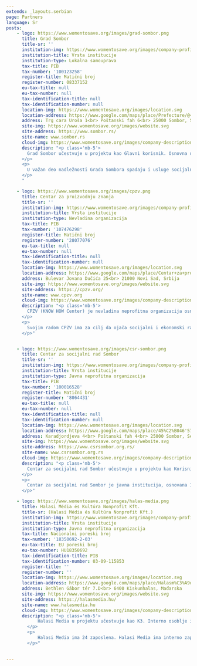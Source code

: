 ```yaml
---
extends: _layouts.serbian
page: Partners
language: Sr
posts: 
    - logo: https://www.womentosave.org/images/grad-sombor.png
      title: Grad Sombor
      title-sr: ''
      institution-img: https://www.womentosave.org/images/company-profile.svg
      institution-title: Vrsta institucije
      institution-type: Lokalna samouprava
      tax-title: PIB
      tax-number: '100123258'
      register-title: Matični broj
      register-number: 08337152
      eu-tax-title: null
      eu-tax-number: null
      tax-identification-title: null
      tax-identification-number: null
      location-img: https://www.womentosave.org/images/location.svg
      location-address: https://www.google.com/maps/place/Prefecture/@45.7695838,19.116124,17z/data=!3m1!4b1!4m5!3m4!1s0x475cb5930565eaab:0xe6e5a25dead78d13!8m2!3d45.7695801!4d19.1183127
      address: Trg cara Uroša 1<br> Poštanski fah 6<br> 25000 Sombor, Srbija
      site-img: https://www.womentosave.org/images/website.svg
      site-address: https://www.sombor.rs/
      site-name: www.sombor.rs
      cloud-img: https://www.womentosave.org/images/company-description.svg
      description: "<p class='mb-5'>
        Grad Sombor učestvuje u projektu kao Glavni korisnik. Osnovna uloga Grada jeste da osigura da se svi radovi izvrše unutar predloženog vremenskog okvira i u skladu sa pozitivnom nacionalnim zakonodavstvom i zakonodavstvom EU. Zajedno sa K1 (K=Korisnik), K2 i K3 Grad organizuje i učestvuje na sastancima tokom pripremne faze projekta, a nastavlja i zajedničku saradnju u pogledu daljih aktivnosti unutar projektnog ciklusa. Služba za odnose sa javnošću Grada Sombora obavljaće promotivne aktivnosti predviđene projektom.
      </p>
      <p>
        U važan deo nadležnosti Grada Sombora spadaju i usluge socijalne zaštite koje obuhvataju proaktivnu politiku inkluzije. Prethodna iskustva koja su blisko vezana za ovaj projekat podstiču operativne kapacitete Grada prilikom primene projekta. Osim toga, Grad ima 153 zaposlena i njegova administracija radi kroz specijalizovane organizacione jedinice – odeljenja. Unutar ovog projekta, najveći deo leži na osoblju Odeljenja za poljoprivredu, Odeljenja za socijalnu zaštitu i Odeljenja za lokalni ekonomski razvoj. Pored toga, projektni tim uključuje i stručnjake nadležne za vođenje evidencije pri upravljanju projektom. Stabilnu finansijsku situaciju obezbeđuje status Grada kao institucije koja se javno finansira.
      </p>
      "

    - logo: https://www.womentosave.org/images/cpzv.png
      title: Centar za proizvodnju znanja
      title-sr: ''
      institution-img: https://www.womentosave.org/images/company-profile.svg
      institution-title: Vrsta institucije
      institution-type: Nevladina organizacija
      tax-title: PIB
      tax-number: '107476298'
      register-title: Matični broj
      register-number: '28077076'
      eu-tax-title: null
      eu-tax-number: null
      tax-identification-title: null
      tax-identification-number: null
      location-img: https://www.womentosave.org/images/location.svg
      location-address: https://www.google.com/maps/place/Centar+za+proizvodnju+znanja+i+ve%C5%A1tina/@45.2508829,19.7966082,17z/data=!4m13!1m7!3m6!1s0x475b11cf322d62af:0xfbb3eba40febb7d8!2sBulevar+Jovana+Du%C4%8Di%C4%87a+25,+Novi+Sad!3b1!8m2!3d45.2508791!4d19.7987969!3m4!1s0x475b11cf3203d6a1:0x40fd1f92223bdea9!8m2!3d45.2511914!4d19.7987218
      address: Bulevar Jovana Dučića 25<br> 21000 Novi Sad, Srbija
      site-img: https://www.womentosave.org/images/website.svg
      site-address: https://cpzv.org/
      site-name: www.cpzv.org
      cloud-img: https://www.womentosave.org/images/company-description.svg
      description: "<p class='mb-5'>
        CPZV (KNOW HOW Center) je nevladina neprofitna organizacija osnovana u februaru 2012. godine. U ovom projektu, CPZV ima ulogu K1. Glavni cilj Udruženja jeste da doprinese razvoju inkluzivnog društva izgradnjom kapaciteta. Unutar projekta, K1 će biti nadležan za transfer znanja putem edukativnih radionica, definišući kriterijume odabira učesnika u obuci i u pripremnim aktivnostima za uspostavljanje socijalnog preduzeća. 
      </p>
      <p>
        Svojim radom CPZV ima za cilj da ojača socijalni i ekonomski razvoj lokalnih zajednica u regionu, kao i da podrži proces evrointegracija, proces strateškog razvoja, privlačenja fondova i pojačane odgovornosti i kvaliteta rada lokalnih i regionalnih vlada i institucija. Rad CPZV-a je organizovan kroz 3 programa: Program za decu i porodicu; Program za Rome i Program za omladinu. Ima troje zaposlenih na neodređeno, 27 zaposlenih po ugovoru i 30 volontera. Članovi imaju više od 12 godina radnog iskustva na koordinaciji projekta; vršioce obuka i autore akreditovanih edukativnih programa o projektnom i strateškom upravljanju; ljudske resurse; široko iskustvo u radu sa socijalno ugroženim grupama, kao i sa socijalnim preduzetništvom. 
      </p>"


    - logo: https://www.womentosave.org/images/csr-sombor.png
      title: Centar za socijalni rad Sombor
      title-sr: ''
      institution-img: https://www.womentosave.org/images/company-profile.svg
      institution-title: Vrsta institucije
      institution-type: Javna neprofitna organizacija
      tax-title: PIB
      tax-number: '100016528'
      register-title: Matični broj
      register-number: '8064431'
      eu-tax-title: null
      eu-tax-number: null
      tax-identification-title: null
      tax-identification-number: null
      location-img: https://www.womentosave.org/images/location.svg
      location-address: https://www.google.com/maps/place/45%C2%B046'57.3%22N+19%C2%B006'35.7%22E/@45.7825842,19.1077267,17z/data=!4m14!1m7!3m6!1s0x475cb5874156601f:0xade6ef553a2079ba!2zS2FyYcSRb3LEkWV2YSA0LCBTb21ib3I!3b1!8m2!3d45.7825925!4d19.1099384!3m5!1s0x0:0x0!7e2!8m2!3d45.7825953!4d19.109921
      address: Karadjordjeva 4<br> Poštanski fah 4<br> 25000 Sombor, Serbia
      site-img: https://www.womentosave.org/images/website.svg
      site-address: https://www.csrsombor.org.rs/
      site-name: www.csrsombor.org.rs
      cloud-img: https://www.womentosave.org/images/company-description.svg
      description: "<p class='mb-5'>
        Centar za socijalni rad Sombor učestvuje u projektu kao Korisnik 2. Centar će razviti metodologiju za odabir naselja na osnovu socijalne mape i za odabir žena na osnovu socijalnog statusa, samohranih majki i žena u porodicama sa dvoje ili više dece. Osim toga, napraviće i referentne uslove za izvođenje studije o mogućnostima socijalnog preduzetnišva i socijalne inkluzije za žene iz osetljivih grupa u ruralnim oblastima.
      </p>
      <p>
        Centar za socijalni rad Sombor je javna institucija, osnovana 1960. Danas im 42 zaposlenih. Stručne poslove obavljaju socijalni radnici, pravnici, psiholozi, pedagozi, svi sa licencom za rad na socijalnoj zaštiti. Gorenavedene zadatke obavlja 29 zaposlenih. Centar ima bazu podataka za decu, mlade, odrasle i starije korisnike socijalne pomoći, korisnike jednokratne finansijske pomoći, nadoknade za negu i pomoć, proširena roditeljska prava, osobe pod nadzorom, klijente smeštene u socijalne institucije ili hraniteljske porodice, žrtve porodičnog nasilja. Sve navedeno predstavlja ključne kompetencije koje ovaj projekat zahteva, a Centar se nalazi u jedinstvenoj poziciji da može da ih obezbedi.
      </p>"

    - logo: https://www.womentosave.org/images/halas-media.png
      title: Halasi Média és Kultúra Nonprofit Kft.
      title-sr: (Halasi Média és Kultúra Nonprofit Kft.)
      institution-img: https://www.womentosave.org/images/company-profile.svg
      institution-title: Vrsta institucije
      institution-type: Javna neprofitna organizacija
      tax-title: Nacionalni poreski broj
      tax-number: '18350692-2-03'
      eu-tax-title: EU poreski broj
      eu-tax-number: HU18350692
      tax-identification-title: PIB
      tax-identification-number: 03-09-115853
      register-title: ''
      register-number: ''
      location-img: https://www.womentosave.org/images/location.svg
      location-address: https://www.google.com/maps/place/Halasm%C3%A9dia+Nonprofit+Kft./@46.4303594,19.477299,17z/data=!3m1!4b1!4m5!3m4!1s0x4743a0e6de56223b:0xff82e600baf1a58b!8m2!3d46.4303557!4d19.4794877
      address: Bethlen Gábor tér 7.D<br> 6400 Kiskunhalas, Mađarska
      site-img: https://www.womentosave.org/images/website.svg
      site-address: https://halasmedia.hu/
      site-name: www.halasmedia.hu
      cloud-img: https://www.womentosave.org/images/company-description.svg
      description: "<p class='mb-5'>
            Halasi Media u projektu učestvuje kao K3. Interno osoblje i eksterni eksperti obezbediće učesnicima projekta neophodne praktične treninge u procesu uzgoja lavande, od sadnje do njene prerade u eterično ulje. Oni će takođe koristiti svoje iskustvo pri kreiranju medijskog sadržaja koji će se pojaviti u komunikaciji, PR-u, i medijskim aktivnostima projekta.
        </p>
        <p>
            Halasi Media ima 24 zaposlena. Halasi Media ima interno zaposleno osoblje čije iskustvo omogućuje podučavanje različitih uzrasnih grupa. U vezi sa ovim projektom Halasi Media je angažovan kao spoljni stručni konsultant u cilju obezbeđivanja neophodnog znanja o uzgoju i obradi lavande, pored ekspertize u poljoprivrednom inženjerstvu. S obzirom na bogato iskustvo i specijalizovano znanje o sadnji i obradi lavande, tim Halasi media ima dovoljno operativnih kapaciteta za realizaciju ovog projekta. Druga važna komponenta njihovog rada je kreiranje medijskog sadržaja: novinskog, TV, radio i onlajn sadržaja. Oni održavaju gradski sajt sa informacijama i pokrivaju prevashodno socijalne i kulturne teme, i imaju razvijen promotivni portfolio, posebno važan kod primene projektnih aktivnosti.
        </p>"

          
---
```


